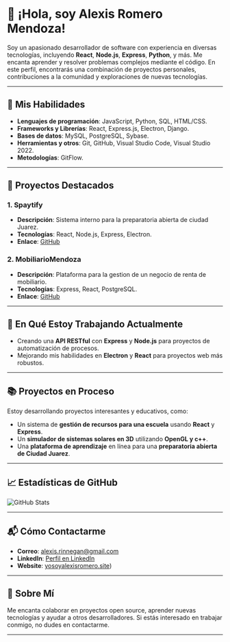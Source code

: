 # 👋 ¡Hola, soy Alexis Romero Mendoza!

Soy un apasionado desarrollador de software con experiencia en diversas tecnologías, incluyendo **React**, **Node.js**, **Express**, **Python**, y más. Me encanta aprender y resolver problemas complejos mediante el código. En este perfil, encontrarás una combinación de proyectos personales, contribuciones a la comunidad y exploraciones de nuevas tecnologías.

---

## 🔧 Mis Habilidades

- **Lenguajes de programación**: JavaScript, Python, SQL, HTML/CSS.
- **Frameworks y Librerías**: React, Express.js, Electron, Django.
- **Bases de datos**: MySQL, PostgreSQL, Sybase.
- **Herramientas y otros**: Git, GitHub, Visual Studio Code, Visual Studio 2022.
- **Metodologías**: GitFlow.

---

## 🚀 Proyectos Destacados

### 1. **Spaytify**
   - **Descripción**: Sistema interno para la preparatoria abierta de ciudad Juarez.
   - **Tecnologías**: React, Node.js, Express, Electron.
   - **Enlace**: [GitHub](#)

### 2. **MobiliarioMendoza**
   - **Descripción**: Plataforma para la gestion de un negocio de renta de mobiliario.
   - **Tecnologías**: Express, React, PostgreSQL.
   - **Enlace**: [GitHub](#)

---

## 🌱 En Qué Estoy Trabajando Actualmente

- Creando una **API RESTful** con **Express** y **Node.js** para proyectos de automatización de procesos.
- Mejorando mis habilidades en **Electron** y **React** para proyectos web más robustos.

---

## 📚 Proyectos en Proceso

Estoy desarrollando proyectos interesantes y educativos, como:

- Un sistema de **gestión de recursos para una escuela** usando **React** y **Express**.
- Un **simulador de sistemas solares en 3D** utilizando **OpenGL y c++**.
- Una **plataforma de aprendizaje** en línea para una **preparatoria abierta de Ciudad Juarez**.

---

## 📈 Estadísticas de GitHub

![GitHub Stats](https://github-readme-stats.vercel.app/api?username=arm-code&show_icons=true&hide_title=true&count_private=true&hide=prs)

---

## 📬 Cómo Contactarme

- **Correo**: [alexis.rinnegan@gmail.com](mailto:alexis.rinnegan@gmail.com)
- **LinkedIn**: [Perfil en LinkedIn](https://www.linkedin.com/in/tu-perfil)
- **Website**: [yosoyalexisromero.site](https://yosoyalexisromero.site/))

---

## 💬 Sobre Mí

Me encanta colaborar en proyectos open source, aprender nuevas tecnologías y ayudar a otros desarrolladores. Si estás interesado en trabajar conmigo, no dudes en contactarme.

---
